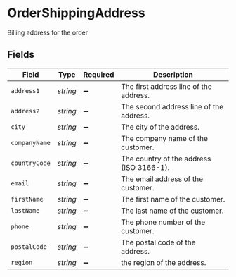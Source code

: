 # OrderShippingAddress

Billing address for the order


## Fields

| Field                                    | Type                                     | Required                                 | Description                              |
| ---------------------------------------- | ---------------------------------------- | ---------------------------------------- | ---------------------------------------- |
| `address1`                               | *string*                                 | :heavy_minus_sign:                       | The first address line of the address.   |
| `address2`                               | *string*                                 | :heavy_minus_sign:                       | The second address line of the address.  |
| `city`                                   | *string*                                 | :heavy_minus_sign:                       | The city of the address.                 |
| `companyName`                            | *string*                                 | :heavy_minus_sign:                       | The company name of the customer.        |
| `countryCode`                            | *string*                                 | :heavy_minus_sign:                       | The country of the address (ISO 3166-1). |
| `email`                                  | *string*                                 | :heavy_minus_sign:                       | The email address of the customer.       |
| `firstName`                              | *string*                                 | :heavy_minus_sign:                       | The first name of the customer.          |
| `lastName`                               | *string*                                 | :heavy_minus_sign:                       | The last name of the customer.           |
| `phone`                                  | *string*                                 | :heavy_minus_sign:                       | The phone number of the customer.        |
| `postalCode`                             | *string*                                 | :heavy_minus_sign:                       | The postal code of the address.          |
| `region`                                 | *string*                                 | :heavy_minus_sign:                       | the region of the address.               |